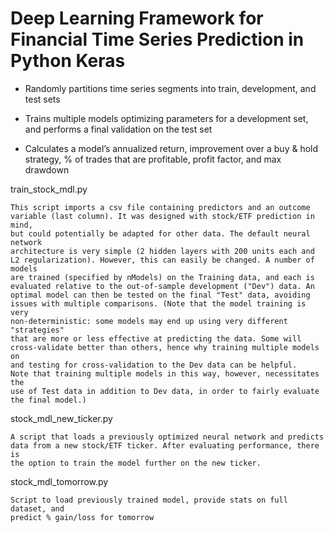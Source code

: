 # Deep Learning Framework for Financial Time Series Prediction in Python Keras

* Randomly partitions time series segments into train, development, and test sets

* Trains multiple models optimizing parameters for a development set, and performs a final validation on the test set

* Calculates a model’s annualized return, improvement over a buy & hold strategy, % of trades that are profitable, profit factor, and max drawdown

train_stock_mdl.py

    This script imports a csv file containing predictors and an outcome 
    variable (last column). It was designed with stock/ETF prediction in mind, 
    but could potentially be adapted for other data. The default neural network
    architecture is very simple (2 hidden layers with 200 units each and 
    L2 regularization). However, this can easily be changed. A number of models
    are trained (specified by nModels) on the Training data, and each is 
    evaluated relative to the out-of-sample development ("Dev") data. An 
    optimal model can then be tested on the final "Test" data, avoiding 
    issues with multiple comparisons. (Note that the model training is very 
    non-deterministic: some models may end up using very different "strategies"
    that are more or less effective at predicting the data. Some will 
    cross-validate better than others, hence why training multiple models on 
    and testing for cross-validation to the Dev data can be helpful. 
    Note that training multiple models in this way, however, necessitates the 
    use of Test data in addition to Dev data, in order to fairly evaluate 
    the final model.)
    
stock_mdl_new_ticker.py

    A script that loads a previously optimized neural network and predicts 
    data from a new stock/ETF ticker. After evaluating performance, there is
    the option to train the model further on the new ticker.
    
stock_mdl_tomorrow.py

    Script to load previously trained model, provide stats on full dataset, and 
    predict % gain/loss for tomorrow

